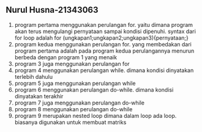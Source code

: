 ## Nurul Husna-21343063
1. program pertama menggunakan perulangan for. yaitu dimana program akan terus mengulangi pernyataan sampai kondisi dipenuhi. syntax dari for loop adalah for (ungkapan1;ungkapan2;ungkapan3){pernyataan;}
2. program kedua menggunakan perulangan for. yang membedakan dari program pertama adalah pada program kedua perulangannya menurun berbeda dengan program 1 yang menaik
3. program 3 juga menggunakan perulangan for
4. program 4 menggunakan perulangan while. dimana kondisi dinyatakan terlebih dahulu
5. program 5  juga menggunakan perulangan while
6. program 6 menggunakan perulangan do-while. dimana kondisi dinyatakan terakhir
7. program 7 juga menggunakan perulangan do-while
8. program 8 menggunakan perulangan do-while
9. program 9 merupakan nested loop dimana dalam loop ada loop. biasanya digunakan untuk membuat matriks
